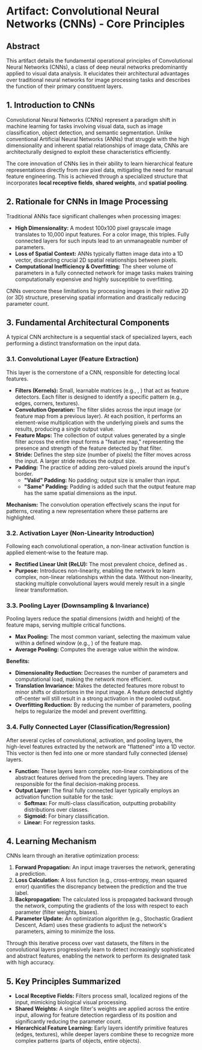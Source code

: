 # Artifact: Convolutional Neural Networks (CNNs) - Core Principles

## Abstract

This artifact details the fundamental operational principles of Convolutional Neural Networks (CNNs), a class of deep neural networks predominantly applied to visual data analysis. It elucidates their architectural advantages over traditional neural networks for image processing tasks and describes the function of their primary constituent layers.

## 1. Introduction to CNNs

Convolutional Neural Networks (CNNs) represent a paradigm shift in machine learning for tasks involving visual data, such as image classification, object detection, and semantic segmentation. Unlike conventional Artificial Neural Networks (ANNs) that struggle with the high dimensionality and inherent spatial relationships of image data, CNNs are architecturally designed to exploit these characteristics efficiently.

The core innovation of CNNs lies in their ability to learn hierarchical feature representations directly from raw pixel data, mitigating the need for manual feature engineering. This is achieved through a specialized structure that incorporates **local receptive fields**, **shared weights**, and **spatial pooling**.

## 2. Rationale for CNNs in Image Processing

Traditional ANNs face significant challenges when processing images:

- **High Dimensionality:** A modest 100x100 pixel grayscale image translates to 10,000 input features. For a color image, this triples. Fully connected layers for such inputs lead to an unmanageable number of parameters.
- **Loss of Spatial Context:** ANNs typically flatten image data into a 1D vector, discarding crucial 2D spatial relationships between pixels.
- **Computational Inefficiency & Overfitting:** The sheer volume of parameters in a fully connected network for image tasks makes training computationally expensive and highly susceptible to overfitting.

CNNs overcome these limitations by processing images in their native 2D (or 3D) structure, preserving spatial information and drastically reducing parameter count.

## 3. Fundamental Architectural Components

A typical CNN architecture is a sequential stack of specialized layers, each performing a distinct transformation on the input data.

### 3.1. Convolutional Layer (Feature Extraction)

This layer is the cornerstone of a CNN, responsible for detecting local features.

- **Filters (Kernels):** Small, learnable matrices (e.g., , ) that act as feature detectors. Each filter is designed to identify a specific pattern (e.g., edges, corners, textures).
- **Convolution Operation:** The filter slides across the input image (or feature map from a previous layer). At each position, it performs an element-wise multiplication with the underlying pixels and sums the results, producing a single output value.
- **Feature Maps:** The collection of output values generated by a single filter across the entire input forms a "feature map," representing the presence and strength of the feature detected by that filter.
- **Stride:** Defines the step size (number of pixels) the filter moves across the input. A larger stride reduces the output size.
- **Padding:** The practice of adding zero-valued pixels around the input's border.
    - **"Valid" Padding:** No padding; output size is smaller than input.
    - **"Same" Padding:** Padding is added such that the output feature map has the same spatial dimensions as the input.

**Mechanism:** The convolution operation effectively scans the input for patterns, creating a new representation where these patterns are highlighted.

### 3.2. Activation Layer (Non-Linearity Introduction)

Following each convolutional operation, a non-linear activation function is applied element-wise to the feature map.

- **Rectified Linear Unit (ReLU):** The most prevalent choice, defined as .
- **Purpose:** Introduces non-linearity, enabling the network to learn complex, non-linear relationships within the data. Without non-linearity, stacking multiple convolutional layers would merely result in a single linear transformation.

### 3.3. Pooling Layer (Downsampling & Invariance)

Pooling layers reduce the spatial dimensions (width and height) of the feature maps, serving multiple critical functions.

- **Max Pooling:** The most common variant, selecting the maximum value within a defined window (e.g., ) of the feature map.
- **Average Pooling:** Computes the average value within the window.

**Benefits:**

- **Dimensionality Reduction:** Decreases the number of parameters and computational load, making the network more efficient.
- **Translation Invariance:** Makes the detected features more robust to minor shifts or distortions in the input image. A feature detected slightly off-center will still result in a strong activation in the pooled output.
- **Overfitting Reduction:** By reducing the number of parameters, pooling helps to regularize the model and prevent overfitting.

### 3.4. Fully Connected Layer (Classification/Regression)

After several cycles of convolutional, activation, and pooling layers, the high-level features extracted by the network are "flattened" into a 1D vector. This vector is then fed into one or more standard fully connected (dense) layers.

- **Function:** These layers learn complex, non-linear combinations of the abstract features derived from the preceding layers. They are responsible for the final decision-making process.
- **Output Layer:** The final fully connected layer typically employs an activation function suitable for the task:
    - **Softmax:** For multi-class classification, outputting probability distributions over classes.
    - **Sigmoid:** For binary classification.
    - **Linear:** For regression tasks.

## 4. Learning Mechanism

CNNs learn through an iterative optimization process:

1. **Forward Propagation:** An input image traverses the network, generating a prediction.
2. **Loss Calculation:** A loss function (e.g., cross-entropy, mean squared error) quantifies the discrepancy between the prediction and the true label.
3. **Backpropagation:** The calculated loss is propagated backward through the network, computing the gradients of the loss with respect to each parameter (filter weights, biases).
4. **Parameter Update:** An optimization algorithm (e.g., Stochastic Gradient Descent, Adam) uses these gradients to adjust the network's parameters, aiming to minimize the loss.

Through this iterative process over vast datasets, the filters in the convolutional layers progressively learn to detect increasingly sophisticated and abstract features, enabling the network to perform its designated task with high accuracy.

## 5. Key Principles Summarized

- **Local Receptive Fields:** Filters process small, localized regions of the input, mimicking biological visual processing.
- **Shared Weights:** A single filter's weights are applied across the entire input, allowing for feature detection regardless of its position and significantly reducing the parameter count.
- **Hierarchical Feature Learning:** Early layers identify primitive features (edges, textures), while deeper layers combine these to recognize more complex patterns (parts of objects, entire objects).